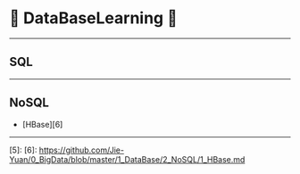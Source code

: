 # :rocket: DataBaseLearning :facepunch:
---
## SQL
---
## NoSQL
- [HBase][6]
















---
[1]:
[2]:
[3]:
[4]:
[5]:
[6]: https://github.com/Jie-Yuan/0_BigData/blob/master/1_DataBase/2_NoSQL/1_HBase.md
